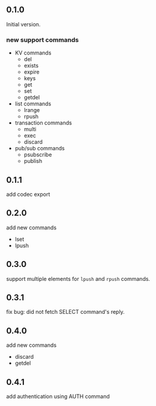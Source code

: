 ## 0.1.0

Initial version.

### new support commands
+ KV commands
    + del
    + exists
    + expire
    + keys
    + get
    + set
    + getdel
+ list commands
    + lrange
    + rpush
+ transaction commands
    + multi
    + exec
    + discard
+ pub/sub commands
    + psubscribe
    + publish

## 0.1.1

add codec export

## 0.2.0

add new commands

+ lset
+ lpush

## 0.3.0

support multiple elements for `lpush` and `rpush` commands.

## 0.3.1

fix bug: did not fetch SELECT command's reply.

## 0.4.0

add new commands

+ discard
+ getdel

## 0.4.1

add authentication using AUTH command
